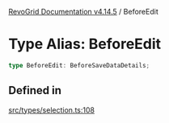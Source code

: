 [RevoGrid Documentation v4.14.5](README.md) / BeforeEdit

# Type Alias: BeforeEdit

```ts
type BeforeEdit: BeforeSaveDataDetails;
```

## Defined in

[src/types/selection.ts:108](https://github.com/revolist/revogrid/blob/395fb64310e6654557393205ff295dbb2f4142c5/src/types/selection.ts#L108)
